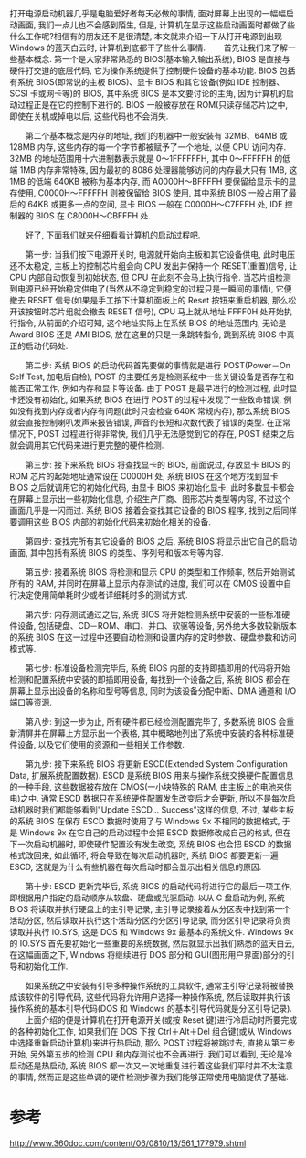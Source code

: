 打开电源启动机器几乎是电脑爱好者每天必做的事情, 面对屏幕上出现的一幅幅启动画面, 我们一点儿也不会感到陌生, 但是, 计算机在显示这些启动画面时都做了些什么工作呢?相信有的朋友还不是很清楚, 本文就来介绍一下从打开电源到出现 Windows 的蓝天白云时, 计算机到底都干了些什么事情.
　　首先让我们来了解一些基本概念. 第一个是大家非常熟悉的 BIOS(基本输入输出系统), BIOS 是直接与硬件打交道的底层代码, 它为操作系统提供了控制硬件设备的基本功能. BIOS 包括有系统 BIOS(即常说的主板 BIOS)、显卡 BIOS 和其它设备(例如 IDE 控制器、SCSI 卡或网卡等)的 BIOS, 其中系统 BIOS 是本文要讨论的主角, 因为计算机的启动过程正是在它的控制下进行的. BIOS 一般被存放在 ROM(只读存储芯片)之中, 即使在关机或掉电以后, 这些代码也不会消失.

　　第二个基本概念是内存的地址, 我们的机器中一般安装有 32MB、64MB 或 128MB 内存, 这些内存的每一个字节都被赋予了一个地址, 以便 CPU 访问内存. 32MB 的地址范围用十六进制数表示就是 0～1FFFFFFH, 其中 0～FFFFFH 的低端 1MB 内存非常特殊, 因为最初的 8086 处理器能够访问的内存最大只有 1MB, 这 1MB 的低端 640KB 被称为基本内存, 而 A0000H～BFFFFH 要保留给显示卡的显存使用, C0000H～FFFFFH 则被保留给 BIOS 使用, 其中系统 BIOS 一般占用了最后的 64KB 或更多一点的空间, 显卡 BIOS 一般在 C0000H～C7FFFH 处, IDE 控制器的 BIOS 在 C8000H～CBFFFH 处.

　　好了, 下面我们就来仔细看看计算机的启动过程吧.

　　第一步:  当我们按下电源开关时, 电源就开始向主板和其它设备供电, 此时电压还不太稳定, 主板上的控制芯片组会向 CPU 发出并保持一个 RESET(重置)信号, 让 CPU 内部自动恢复到初始状态, 但 CPU 在此刻不会马上执行指令. 当芯片组检测到电源已经开始稳定供电了(当然从不稳定到稳定的过程只是一瞬间的事情), 它便撤去 RESET 信号(如果是手工按下计算机面板上的 Reset 按钮来重启机器, 那么松开该按钮时芯片组就会撤去 RESET 信号), CPU 马上就从地址 FFFF0H 处开始执行指令, 从前面的介绍可知, 这个地址实际上在系统 BIOS 的地址范围内, 无论是 Award BIOS 还是 AMI BIOS, 放在这里的只是一条跳转指令, 跳到系统 BIOS 中真正的启动代码处.

　　第二步:  系统 BIOS 的启动代码首先要做的事情就是进行 POST(Power－On Self Test, 加电后自检), POST 的主要任务是检测系统中一些关键设备是否存在和能否正常工作, 例如内存和显卡等设备. 由于 POST 是最早进行的检测过程, 此时显卡还没有初始化, 如果系统 BIOS 在进行 POST 的过程中发现了一些致命错误, 例如没有找到内存或者内存有问题(此时只会检查 640K 常规内存), 那么系统 BIOS 就会直接控制喇叭发声来报告错误, 声音的长短和次数代表了错误的类型. 在正常情况下, POST 过程进行得非常快, 我们几乎无法感觉到它的存在, POST 结束之后就会调用其它代码来进行更完整的硬件检测.

　　第三步:  接下来系统 BIOS 将查找显卡的 BIOS, 前面说过, 存放显卡 BIOS 的 ROM 芯片的起始地址通常设在 C0000H 处, 系统 BIOS 在这个地方找到显卡 BIOS 之后就调用它的初始化代码, 由显卡 BIOS 来初始化显卡, 此时多数显卡都会在屏幕上显示出一些初始化信息, 介绍生产厂商、图形芯片类型等内容, 不过这个画面几乎是一闪而过. 系统 BIOS 接着会查找其它设备的 BIOS 程序, 找到之后同样要调用这些 BIOS 内部的初始化代码来初始化相关的设备.

　　第四步:  查找完所有其它设备的 BIOS 之后, 系统 BIOS 将显示出它自己的启动画面, 其中包括有系统 BIOS 的类型、序列号和版本号等内容.

　　第五步:  接着系统 BIOS 将检测和显示 CPU 的类型和工作频率, 然后开始测试所有的 RAM, 并同时在屏幕上显示内存测试的进度, 我们可以在 CMOS 设置中自行决定使用简单耗时少或者详细耗时多的测试方式.

　　第六步:  内存测试通过之后, 系统 BIOS 将开始检测系统中安装的一些标准硬件设备, 包括硬盘、CD－ROM、串口、并口、软驱等设备, 另外绝大多数较新版本的系统 BIOS 在这一过程中还要自动检测和设置内存的定时参数、硬盘参数和访问模式等.

　　第七步:  标准设备检测完毕后, 系统 BIOS 内部的支持即插即用的代码将开始检测和配置系统中安装的即插即用设备, 每找到一个设备之后, 系统 BIOS 都会在屏幕上显示出设备的名称和型号等信息, 同时为该设备分配中断、DMA 通道和 I/O 端口等资源.

　　第八步:  到这一步为止, 所有硬件都已经检测配置完毕了, 多数系统 BIOS 会重新清屏并在屏幕上方显示出一个表格, 其中概略地列出了系统中安装的各种标准硬件设备, 以及它们使用的资源和一些相关工作参数.

　　第九步:  接下来系统 BIOS 将更新 ESCD(Extended System Configuration Data, 扩展系统配置数据). ESCD 是系统 BIOS 用来与操作系统交换硬件配置信息的一种手段, 这些数据被存放在 CMOS(一小块特殊的 RAM, 由主板上的电池来供电)之中. 通常 ESCD 数据只在系统硬件配置发生改变后才会更新, 所以不是每次启动机器时我们都能够看到"Update ESCD… Success"这样的信息, 不过, 某些主板的系统 BIOS 在保存 ESCD 数据时使用了与 Windows 9x 不相同的数据格式, 于是 Windows 9x 在它自己的启动过程中会把 ESCD 数据修改成自己的格式, 但在下一次启动机器时, 即使硬件配置没有发生改变, 系统 BIOS 也会把 ESCD 的数据格式改回来, 如此循环, 将会导致在每次启动机器时, 系统 BIOS 都要更新一遍 ESCD, 这就是为什么有些机器在每次启动时都会显示出相关信息的原因.

　　第十步:  ESCD 更新完毕后, 系统 BIOS 的启动代码将进行它的最后一项工作, 即根据用户指定的启动顺序从软盘、硬盘或光驱启动. 以从 C 盘启动为例, 系统 BIOS 将读取并执行硬盘上的主引导记录, 主引导记录接着从分区表中找到第一个活动分区, 然后读取并执行这个活动分区的分区引导记录, 而分区引导记录将负责读取并执行 IO.SYS, 这是 DOS 和 Windows 9x 最基本的系统文件. Windows 9x 的 IO.SYS 首先要初始化一些重要的系统数据, 然后就显示出我们熟悉的蓝天白云, 在这幅画面之下, Windows 将继续进行 DOS 部分和 GUI(图形用户界面)部分的引导和初始化工作.

　　如果系统之中安装有引导多种操作系统的工具软件, 通常主引导记录将被替换成该软件的引导代码, 这些代码将允许用户选择一种操作系统, 然后读取并执行该操作系统的基本引导代码(DOS 和 Windows 的基本引导代码就是分区引导记录).  　　上面介绍的便是计算机在打开电源开关(或按 Reset 键)进行冷启动时所要完成的各种初始化工作, 如果我们在 DOS 下按 Ctrl＋Alt＋Del 组合键(或从 Windows 中选择重新启动计算机)来进行热启动, 那么 POST 过程将被跳过去, 直接从第三步开始, 另外第五步的检测 CPU 和内存测试也不会再进行. 我们可以看到, 无论是冷启动还是热启动, 系统 BIOS 都一次又一次地重复进行着这些我们平时并不太注意的事情, 然而正是这些单调的硬件检测步骤为我们能够正常使用电脑提供了基础.

# 参考

http://www.360doc.com/content/06/0810/13/561_177979.shtml